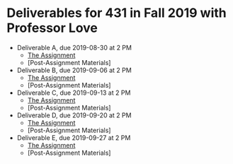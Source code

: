 # Deliverables for 431 in Fall 2019 with Professor Love

- Deliverable A, due 2019-08-30 at 2 PM
    - [The Assignment](https://github.com/THOMASELOVE/2019-431/tree/master/DELIVERABLES/A)
    - [Post-Assignment Materials] 
- Deliverable B, due 2019-09-06 at 2 PM
    - [The Assignment](https://github.com/THOMASELOVE/2019-431/tree/master/DELIVERABLES/B)
    - [Post-Assignment Materials] 
- Deliverable C, due 2019-09-13 at 2 PM
    - [The Assignment](https://github.com/THOMASELOVE/2019-431/tree/master/DELIVERABLES/C)
    - [Post-Assignment Materials] 
- Deliverable D, due 2019-09-20 at 2 PM
    - [The Assignment](https://github.com/THOMASELOVE/2019-431/tree/master/DELIVERABLES/D)
    - [Post-Assignment Materials] 
- Deliverable E, due 2019-09-27 at 2 PM
    - [The Assignment](https://github.com/THOMASELOVE/2019-431/tree/master/DELIVERABLES/D)
    - [Post-Assignment Materials] 

